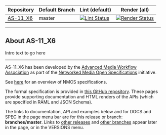 | Repository | Default Branch | Lint (default) | Render (all) |
| --- | --- | --- | --- |
| [AS-11_X6](https://github.com/AMWA-TV/AS-11_X6) | master | [![Lint Status](https://github.com/AMWA-TV/AS-11_X6/workflows/Lint/badge.svg)](https://github.com/AMWA-TV/AS-11_X6/actions?query=workflow%3ALint) | [![Render Status](https://github.com/AMWA-TV/AS-11_X6/workflows/Render/badge.svg)](https://github.com/AMWA-TV/AS-11_X6/actions?query=workflow%3ARender) |


---

## About AS-11_X6


Intro text to go here


---


AS-11_X6 has been developed by the [Advanced Media Workflow Association](https://www.amwa.tv) as part of the [Networked Media Open Specifications](https://www.nmos.tv) initiative.

See [here](https://specs.amwa.tv/nmos) for an overview of NMOS specifications.

The formal specification is provided in [this GitHub repository](https://github.com/AMWA-TV/AS-11_X6). These pages provide supporting documentation and HTML renders of the APIs (which are specified in RAML and JSON Schema).

The links to documentation, API and examples below and for DOCS and SPEC in the page menu bar are for this release or branch: **branches/master**. Links to [other releases](releases/) and [other branches](branches/) appear later in the page, or in the VERSIONS menu.
